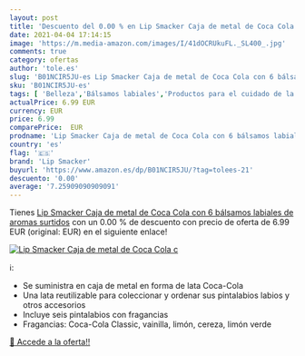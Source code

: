```yaml
---
layout: post
title: 'Descuento del 0.00 % en Lip Smacker Caja de metal de Coca Cola c'
date: 2021-04-04 17:14:15
image: 'https://m.media-amazon.com/images/I/41dOCRUkuFL._SL400_.jpg'
comments: true
category: ofertas
author: 'tole.es'
slug: 'B01NCIR5JU-es Lip Smacker Caja de metal de Coca Cola con 6 bálsamos...'
sku: 'B01NCIR5JU-es'
tags: [ 'Belleza','Bálsamos labiales','Productos para el cuidado de la piel','Productos para el cuidado de los labios','coca','cola','lip smacker', ]
actualPrice: 6.99 EUR
currency: EUR
price: 6.99
comparePrice:  EUR
prodname: 'Lip Smacker Caja de metal de Coca Cola con 6 bálsamos labiales de aromas surtidos'
country: 'es'
flag: '🇪🇸'
brand: 'Lip Smacker'
buyurl: 'https://www.amazon.es/dp/B01NCIR5JU/?tag=tolees-21'
descuento: '0.00'
average: '7.25909090909091'
---
```


Tienes [Lip Smacker Caja de metal de Coca Cola con 6 bálsamos labiales de aromas surtidos](https://www.amazon.es/dp/B01NCIR5JU/?tag=tolees-21) con un 0.00 % de descuento con precio de oferta de 6.99 EUR (original:  EUR) en el siguiente enlace!

[![Lip Smacker Caja de metal de Coca Cola c](https://m.media-amazon.com/images/I/41dOCRUkuFL._SL400_.jpg)](https://www.amazon.es/dp/B01NCIR5JU/?tag=tolees-21)

ℹ️:

- Se suministra en caja de metal en forma de lata Coca-Cola
- Una lata reutilizable para coleccionar y ordenar sus pintalabios labios y otros accesorios
- Incluye seis pintalabios con fragancias
- Fragancias: Coca-Cola Classic, vainilla, limón, cereza, limón verde

[🛒 Accede a la oferta!!](https://www.amazon.es/dp/B01NCIR5JU/?tag=tolees-21)
